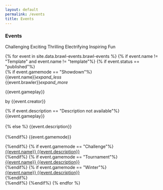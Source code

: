 ```yaml
---
layout: default
permalink: /events
title: Events
---
```

<div class="row">
    <div class="col s12 bg-dark-gray-upper center-align">
        <h3 class="logo-text">Events</h3>
    </div>
</div>
<div class="container">
    <div class="row center-align" id="page_filler">
        <div class="col s12">
            <p class="flow-text">
                Challenging Exciting Thrilling Electrifying Inspiring Fun<br>
            </p>
        </div>
    </div>
<!--     <div class="row">
        <form id="search_form" class="col s12">
            <div class="input-field col s12">
              <i class="material-icons prefix">search</i>
              <input id="search_event" type="text" class="validate">
              <label for="search_event">Filter by Brawler or Event</label>
            </div>
        </form>
    </div>
    <div class="row" id="page_search_none" hidden>
        <div class="col s12">
            <p class="flow-text">
                We found nothing related to your search.<br>
                Please check the spelling and try again.<br>
            </p>
        </div>
    </div> -->
    <div class="row">
    {% for event in site.data.brawl-events.brawl-events %}
        {% if event.name != "Template" and event.name != "template"%}
        {% if event.status == "published"%}
        <div class="col s12 m8 offset-m2 l6" id="col-{{forloop.index}}">
            <div class="card-search" hidden>
                <div class="card-id">col-{{forloop.index}}</div>
                <div class="event-name">{{event.name}}</div>
                <div class="event-brawler">{{event.brawler}}</div>
            </div>
            {% if event.gamemode == "Showdown"%}
            <div class="card">
                <div class="card-content">
                    <span class="card-title activator grey-text text-darken-4">{{event.name}}<i class="material-icons right">expand_less</i></span>
                </div>
                <div class="card-reveal">
                    <span class="card-title grey-text text-darken-4">{{event.brawler}}<i class="material-icons right">expand_more</i></span>
                    <p>
                        {{event.gameplay}}
                    </p>
                    <span class="badge">by {{event.creator}}</span>
                    <br>
                </div>
                <div class="card-content waves-effect waves-block waves-light no-space-top">
                  <p class="activator">
                    {% if event.description == "Description not available"%}
                    {{event.gameplay}}<br><br>
                    {% else %}
                    {{event.description}}<br><br>
                    {%endif%}
                    <span class="badge">{{event.gamemode}}</span>
                    <br>
                  </p>
                </div>
            </div>
            {%endif%}
            {% if event.gamemode == "Challenge"%}
            <div class="card yellow-card">
                <a class="activator" href="{{site.url}}/{{event.link}}">
                <div class="card-content">
                    <span class="card-title logo-text">{{event.name}}</span>
                    <h7 class="logo-sub-text">{{event.description}}</h7>
                </div>
                </a>
            </div>
            {%endif%}
            {% if event.gamemode == "Tournament"%}
            <div class="card dgl2-card">
                <a class="activator" href="{{site.url}}/{{event.link}}">
                <div class="card-content">
                    <span class="card-title logo-text">{{event.name}}</span>
                    <h7 class="logo-sub-text">{{event.description}}</h7>
                </div>
                </a>
            </div>
            {%endif%}
            {% if event.gamemode == "Winter"%}
            <div class="card wb-card">
                <a class="activator" href="{{site.url}}/{{event.link}}">
                <div class="card-content">
                    <span class="card-title wb-header-dark-text">{{event.name}}</span>
                    <h7 class="wb-text-2">{{event.description}}</h7>
                </div>
                </a>
            </div>
            {%endif%}
        </div>
        {%endif%}
        {%endif%}
    {% endfor %}
    </div>
    <br><br>
</div>

<script type="text/javascript" src="/assets/js/similarity-search.js"></script>

<script>
    document.addEventListener('DOMContentLoaded', function() {
    var elems = document.querySelectorAll('.scrollspy');
    var options = {};
    var instances = M.ScrollSpy.init(elems, options);
    });

    var card_ids = $(".card-id").map(function() {return this.innerHTML;}).get();
    var event_names = $(".event-name").map(function() {return this.innerHTML;}).get();
    var event_brawler = $(".event-brawler").map(function() {return this.innerHTML;}).get();

    $( "#search_form" ).submit(function( event ) {
        var similarity_threshold = FORGIVING;
        var str = $("#search_event").val()
        event.preventDefault();

        $("#page_filler").hide();

        var names_similarity = [];
        var brawlers_similarity = [];

        if(str != ""){
            for ( var i = 0, l = card_ids.length; i < l; i++ ) {
                $("#" + card_ids[i]).hide();
                var name_similarity = similarity(str, event_names[i]) + keyword_reward(str, event_names[i]);
                var brawler_similarity = similarity(str, event_brawler[i]) + keyword_reward(str, event_brawler[i]);

                names_similarity.push(name_similarity);
                brawlers_similarity.push(brawler_similarity);
            }
        }

        if(str == ""){
            for ( var i = 0, l = card_ids.length; i < l; i++ ) {
                $("#" + card_ids[i]).hide();
                var name_similarity = FORGIVING + 1;
                var brawler_similarity = FORGIVING + 1;

                names_similarity.push(name_similarity);
                brawlers_similarity.push(brawler_similarity);
            }
        }

        var cards_shown = 0;

        for ( var i = 0, l = card_ids.length; i < l; i++) {
            if(parseFloat(similarity_threshold) < parseFloat(names_similarity[i]) || parseFloat(similarity_threshold) < parseFloat(brawlers_similarity[i]))
            {
                $("#" + card_ids[i]).show();
                cards_shown++;
            }
        }

        if(cards_shown < 1)
        {
            $("#page_search_none").show();
        }
        else
        {
            $("#page_search_none").hide();
        }

        $("#search_event").val('');
        $("#search_event").blur();
    });
</script>
